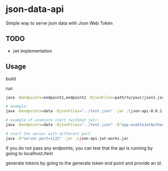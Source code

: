 # json-data-api
Simple way to serve json data with Json Web Token

## TODO
- jwt implementation

## Usage
build

run 
```bash
java -Dendpoints=endpoint1,endpoint2 -DjsonFiles=path/to/your/json1.json,path/to/your/json2.json -jar path/to/your/jarfile.jar

# example:
java -Dendpoints=data -DjsonFiles="../test.json" -jar .\json-api-0.0.1-SNAPSHOT.jar

# example of unsecure start (without jwt):
java -Dendpoints=data -DjsonFiles="../test.json" -D"app.enableJwtAuthentication=false" -jar .\json-api-0.0.1-SNAPSHOT.jar

# start the server with different port
java -D"server.port=1132" -jar .\json-api-jwt-works.jar
```

If you do not pass any endpoints, you can test that the api is running by going to localhost:<port>/test


generate tokens by going to the generate token end point and provide an id.